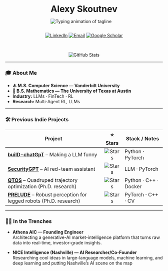 <!-- ---------------------------------------------------- -->
<!-- ✨ Alexy Skoutnev — README.md                         -->
<!-- ---------------------------------------------------- -->

<div align="center">

<!-- Static name + animated tagline share a left-aligned block -->
<div style="display:inline-block; text-align:left;">

<h1 style="margin:0;">Alexy&nbsp;Skoutnev</h1>

<!-- Animated tagline with ‘surprise’ reveal -->
<img
  src="https://readme-typing-svg.herokuapp.com/?font=Fira+Code&size=22&duration=3000&pause=1200&color=ADB7BD&center=false&vCenter=true&width=600&height=45&lines=Building+AI+systems+that+ship;Building+AI+systems+that+ship+%28%E2%80%A6sometimes%29"
  alt="Typing animation of tagline"
/>

</div>

<!-- Social badges -->
[![LinkedIn](https://img.shields.io/badge/LinkedIn-0077B5?style=flat&logo=linkedin&logoColor=white)](https://www.linkedin.com/in/alexyskoutnev)
[![Email](https://img.shields.io/badge/Email-D14836?style=flat&logo=gmail&logoColor=white)](mailto:alexyskoutnev@gmail.com)
[![Google Scholar](https://img.shields.io/badge/Scholar-4285F4?style=flat&logo=googlescholar&logoColor=white)](https://scholar.google.com/citations?user=QhnjZwAAAAJ)

<br/>

<img
  src="https://github-stats-alpha.vercel.app/api?username=alexyskoutnev&cc=22272e&tc=37BCF6&ic=fff&bc=0000"
  alt="GitHub Stats"
/>

</div>

---

### 🎓 About Me
- **⚓️ M.S. Computer Science — Vanderbilt University**  
- **🤘 B.S. Mathematics — The University of Texas at Austin**  
- **Industry:** LLMs · FinTech · RL  
- **Research:** Multi-Agent RL, LLMs
---

### 🛠 Previous Indie Projects
| Project | ⭐ Stars | Stack / Notes |
|---------|:------:|--------------|
| [**builD-chatGpT**](https://github.com/Alexyskoutnev/builD-chatGpT) – Making a LLM funny | ![Stars](https://img.shields.io/github/stars/Alexyskoutnev/builD-chatGpT?style=social) | Python · PyTorch |
| [**SecurityGPT**](https://github.com/Alexyskoutnev/SecurityGPT) – AI red-team assistant | ![Stars](https://img.shields.io/github/stars/Alexyskoutnev/SecurityGPT?style=social) | LLM · PyTorch |
| [**QTOS**](https://github.com/Alexyskoutnev/Quadruped-Trajectory-Optimization-Stack) – Quadruped trajectory optimization (Ph.D. research) | ![Stars](https://img.shields.io/github/stars/Alexyskoutnev/Quadruped-Trajectory-Optimization-Stack?style=social) | Python · C++ · Docker |
| [**PRELUDE**](https://github.com/UT-Austin-RPL/PRELUDE) – Robust perception for legged robots (Ph.D. research) | ![Stars](https://img.shields.io/github/stars/UT-Austin-RPL/PRELUDE?style=social) | PyTorch · C++ · CV |

---

### 🧑‍💻 In the Trenches
- **Athena AIC — Founding Engineer**  
  Architecting a generative-AI market-intelligence platform that turns raw data into real-time, investor-grade insights.
  
- **NICE Intelligence (Nashville) — AI Researcher/Co-Founder**  
  Researching cool ideas in large-language models, machine learning, and deep learning and putting Nashville’s AI scene on the map

<!-- END OF README -->
